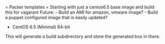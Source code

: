 = Packer templates =
Starting with just a centos6.5 base image and build this for vagarant
Future: - Build an AMI for amazon, vmware image?
        - Build a puppet configured image that is easily updated?
* CentOS 6.5 (Minimal) 64-bit

This will generate a build subdirectory and store the generated box in there. 
